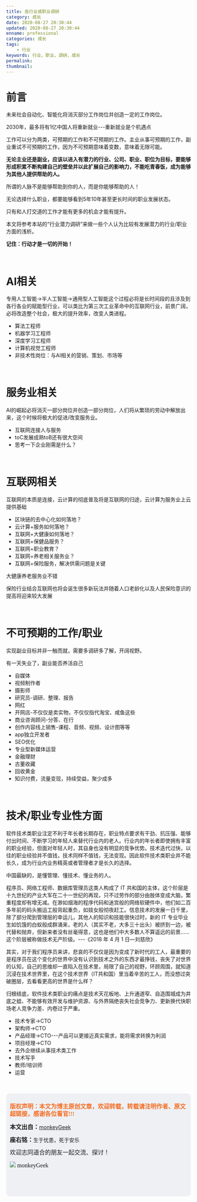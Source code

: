 ```yaml
---
title: 各行业或职业调研
category: 成长
date: 2020-08-27 20:30:44
updated: 2020-08-27 20:30:44
enname: professional
categories: 成长
tags:
	- 行业
keywords: 行业，职业，调研，成长
permalink:
thumbnail:
---
```


# 前言

未来社会自动化、智能化将消灭部分工作岗位并创造一定的工作岗位。

2030年，最多将有1亿中国人将重新就业---重新就业是个机遇点<!--more-->

工作可以分为两类，可预期的工作和不可预期的工作。主业从事可预期的工作，副业重试不可预期的工作，因为不可预期意味着变数，意味着无限可能。

**无论主业还是副业，应该以进入有潜力的行业、公司、职业、职位为目标，要能够形成积累不断构建自己的壁垒并以此扩展自己的影响力，不能吃青春饭，成为能够为其他人提供帮助的人。**

所谓的人脉不是能够帮助到你的人，而是你能够帮助的人！

无论选择什么职业，都要能够看到5年10年甚至更长时间的职业发展状态。

只有和人打交道的工作才能有更多的机会才能有提升。

本文将参考本站的“行业潜力调研”来做一些个人认为比较有发展潜力的行业/职业方面的浅析。

**记住：行动才是一切的开始！**



</br>

# AI相关

专用人工智能->半人工智能->通用型人工智能这个过程必将是长时间段的且涉及到各行各业的赋能型行业，可以类比为第三次工业革命中的互联网行业，前景广阔，必将改造整个社会，极大的提升效率，改变人类进程。

- 算法工程师
- 机器学习工程师
- 深度学习工程师
- 计算机视觉工程师
- 非技术性岗位：与AI相关的营销、策划、市场等



</br>

# 服务业相关

AI的崛起必将消灭一部分岗位并创造一部分岗位，人们将从繁琐的劳动中解放出来，这个时候将极大的促进/改变服务业。

- 互联网连接人与服务
- toC发展成熟toB还有很大空间
- 思考一下企业刚需是什么？



</br>

# 互联网相关

互联网的本质是连接，云计算的彻底普及将是互联网的归途，云计算为服务业上云提供基础

- 区块链的去中心化如何落地？
- 云计算+服务如何落地？
- 互联网+大健康如何落地？
- 互联网+保健品服务？
- 互联网+职业教育？
- 互联网+养老相关服务业？
- 互联网+保险服务，解决供需问题是关键

大健康养老服务业不错

保险行业结合互联网也将会诞生很多新玩法并随着人口老龄化以及人民保险意识的提高将迎来较大发展

</br>

# 不可预期的工作/职业

实现副业目标并非一触而就，需要多调研多了解，开阔视野。

有一天失业了，副业能否养活自己

- 自媒体
- 视频制作者
- 摄影师
- 研究员-调研、整理、报告
- 网红
- 开网店-不仅仅是卖实物，不仅仅指代淘宝、咸鱼这些
- 商业咨询顾问-分答、在行
- 创作内容线上销售-课程、音频、视频、设计图等等
- app独立开发者
- SEO优化
- 专业型新媒体运营
- 金融理财
- 古董收藏
- 回收黄金
- 知识付费，流量变现，持续受益，聚少成多



</br>

# 技术/职业专业性方面

软件技术类职业注定不利于年长者长期存在，职业特点要求有干劲、抗压强、能够付出时间、不断学习的年轻人来替代行业内的老人。行业内的年长者即使拥有丰富的职业经验，但面对年轻人时，其自身也没有明显的竞争优势。技术迭代过快，以往的职业经验并不值钱，技术同样不值钱，无法变现。因此软件技术类职业并不能长久，成为行业内业务精英或者管理者才是长久的选择。

中国最缺的，是懂管理、懂技术、懂业务的人。

程序员、网络工程师、数据库管理员这类人构成了 IT 共和国的主体，这个阶层是十九世纪的产业大军在二十一世纪的再现，只不过劳作的部分由肢体变成大脑，繁重程度却有增无减。在渺如烟海的程序代码和迷宫般的网络软硬件中，他们如二百多年前的码头搬运工般背起重负，如妓女般彻夜赶工。信息技术的发展一日千里，除了部分爬到管理层的幸运儿，其他人的知识和技能很快过时，新的 IT 专业毕业生如饥饿的白蚁般成群涌来，老的人（其实不老，大多三十出头）被挤到一边，被代替和抛弃，但新来者没有丝毫得意，这也是他们中大多数人不算遥远的前景…… 这个阶层被称做技术无产阶级。---《2018 年 4 月 1 日—刘慈欣》

其实，对于我们程序员来讲，悲哀的不仅仅是因为变成了新时代的工人，最重要的是程序员在这个变化的世界中没有认识到技术之外的东西才最挣钱，丧失了对世界的认知，自己的思维却一直陷入在技术里，局限了自己的视野，环顾周围，就知道沉浸在技术世界里，在这个技术世界（IT共和国）里当着辛苦的工人，而没想过突破圈层，去看看更高的世界是什么样？

归根结底，软件技术类职业的痛点是技术天花板地、上升通道窄、自造围城成为井底之蛙、不能够有效开发与维护资源、与外界隔绝丧失社会竞争力、更新换代快职场老人竞争力差、内卷过于严重。

- 技术专家->CTO
- 架构师->CTO
- 产品经理->CTO---产品可以更接近真实需求，能将需求转换为利润
- 项目经理->CTO
- 去外企继续从事技术类工作
- 技术写手
- 教师/培训师
- 运营



</br>

</br>

<script>
var _hmt = _hmt || [];
(function() {
  var hm = document.createElement("script");
  hm.src = "https://hm.baidu.com/hm.js?2f798e6b269c8a40f12bef25d7f1876d";
  var s = document.getElementsByTagName("script")[0]; 
  s.parentNode.insertBefore(hm, s);
})();
</script>

<div style="height:260px; background-color:rgb(238,240,244); padding:10px;border-radius:10px;">
    <p style="color:#f36c21;font:bold 16px/20px 'kaiTi';">
      版权声明：本文为博主原创文章，欢迎转载，转载请注明作者、原文超链接，感谢各位看官!!!
    </p>
    <p>
      <span style="font:bold 16px/20px 'kaiTi';">本文出自：</span><a href="https://monkeyGeek369.github.io">monkeyGeek</a> 
    </p>
    <p>
      <span style="font:bold 16px/20px 'kaiTi';">座右铭：</span><span>生于忧患，死于安乐</span> 
    </p>
    <p>
      <span style="font:16px/20px 'kaiTi';">欢迎志同道合的朋友一起交流、探讨！</span> 
    </p>
    <img style="height:auto; width:auto;flot:left;" src="../../../../image/monkey64.png" /><span style="font:16px/20px 'kaiTi';flot:left;">   monkeyGeek</span>


